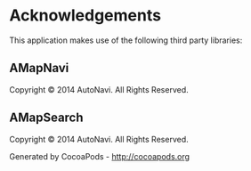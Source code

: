 # Acknowledgements
This application makes use of the following third party libraries:

## AMapNavi

Copyright © 2014 AutoNavi. All Rights Reserved.


## AMapSearch

Copyright © 2014 AutoNavi. All Rights Reserved.

Generated by CocoaPods - http://cocoapods.org
